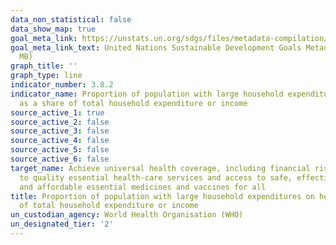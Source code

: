 ```yaml
---
data_non_statistical: false
data_show_map: true
goal_meta_link: https://unstats.un.org/sdgs/files/metadata-compilation/Metadata-Goal-3.pdf
goal_meta_link_text: United Nations Sustainable Development Goals Metadata (PDF 4.0
  MB)
graph_title: ''
graph_type: line
indicator_number: 3.8.2
indicator_name: Proportion of population with large household expenditures on health
  as a share of total household expenditure or income
source_active_1: true
source_active_2: false
source_active_3: false
source_active_4: false
source_active_5: false
source_active_6: false
target_name: Achieve universal health coverage, including financial risk protection, access
  to quality essential health-care services and access to safe, effective, quality
  and affordable essential medicines and vaccines for all
title: Proportion of population with large household expenditures on health as a share
  of total household expenditure or income
un_custodian_agency: World Health Organisation (WHO)
un_designated_tier: '2'
---
```

